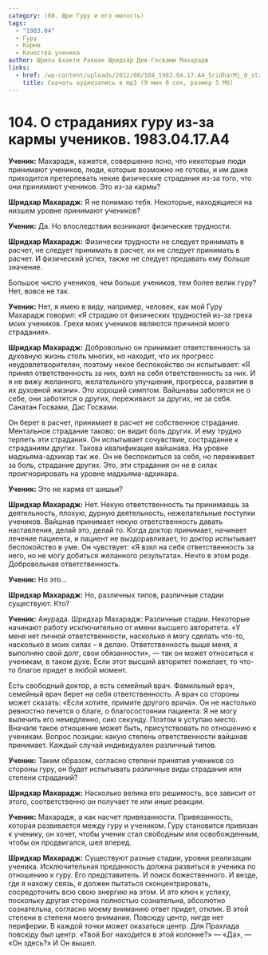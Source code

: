 ```yaml
---
category: (08. Шри Гуру и его милость)
tags:
  - "1983.04"
  - Гуру
  - Карма
  - Качества ученика
author: Шрила Бхакти Ракшак Шридхар Дев-Госвами Махарадж
links:
  - href: /wp-content/uploads/2012/08/104_1983.04.17.A4_SridharMj_O_stradaniyah_guru_iz-za_karmy_uchenikov.mp3
    title: Скачать аудиозапись в mp3 (9 мин 0 сек, размер 5 Мб)
---
```


# 104. О страданиях гуру из-за кармы учеников. 1983.04.17.A4

**Ученик:** Махарадж, кажется, совершенно ясно, что некоторые люди принимают учеников, люди, которые возможно не готовы, и им даже приходится претерпевать некие физические страдания из-за того, что они принимают учеников. Это из-за кармы?

**Шридхар Махарадж:** Я не понимаю тебя. Некоторые, находящиеся на низшем уровне принимают учеников?

**Ученик:** Да. Но впоследствии возникают физические трудности.

**Шридхар Махарадж:** Физически трудности не следует принимать в расчет, не следует принимать в расчет, их не следует принимать в расчет. И физический успех, также не следует предавать ему больше значение.

Большое число учеников, чем больше учеников, тем более велик гуру? Нет, вовсе не так.

**Ученик:** Нет, я имею в виду, например, человек, как мой Гуру Махарадж говорил: «Я страдаю от физических трудностей из-за греха моих учеников. Грехи моих учеников являются причиной моего страдания».

**Шридхар Махарадж:** Добровольно он принимает ответственность за духовную жизнь столь многих, но находит, что их прогресс неудовлетворителен, поэтому некое беспокойство он испытывает: «Я принял ответственность за них, взял на себя ответственность за них. И я не вижу желанного, желательного улучшения, прогресса, развития в их духовной жизни». Это хороший симптом. Вайшнавы заботятся не о себе, они заботятся о других, переживают за других, не за себя. Санатан Госвами, Дас Госвами.

Он берет в расчет, принимает в расчет не собственное страдание. Ментальное страдание таково: он видит боль других. И ему трудно терпеть эти страдания. Он испытывает сочувствие, сострадание к страданиям других. Такова квалификация вайшнава. На уровне мадхьяма-адхикар так же. Он не беспокоиться за себя, но переживает за боль, страдание других. Это, эти страдания он не в силах проигнорировать на уровне мадхьяма-адхикара.

**Ученик:** Это не карма от шишьи?

**Шридхар Махарадж:** Нет. Некую ответственность ты принимаешь за деятельность, плохую, дурную деятельность, нежелательные поступки учеников. Вайшнав принимает некую ответственность давать наставления, делай это, делай то. Когда доктор принимает, начинает лечение пациента, и пациент не выздоравливает, то доктор испытывает беспокойство в уме. Он чувствует: «Я взял на себя ответственность за него, но не могу добиться желанного результата». Нечто в этом роде. Добровольная ответственность.

**Ученик:** Но это…

**Шридхар Махарадж:** Но, различных типов, различные стадии существуют. Кто?

**Ученик:** Анурада. Шридхар Махарадж: Различные стадии. Некоторые начинают работу исключительно от имени высшего авторитета. «У меня нет личной ответственности, насколько я могу сделать что-то, насколько в моих силах – я делаю. Ответственность выше меня, я выполняю свой долг, свои обязанности», — так он может относиться к ученикам, в таком духе. Если этот высший авторитет пожелает, то что-то благое придет в любой момент.

Есть свободный доктор, а есть семейный врач. Фамильный врач, семейный врач берет на себя ответственность. А врач со стороны может сказать: «Если хотите, примите другого врача». Он не настолько ревностно печется о благе, о благосостоянии пациента. Я не могу вылечить его немедленно, сию секунду. Поэтом я уступаю место. Вначале такое отношение может быть, присутствовать по отношению к ученикам. Вопрос позиции: какую степень ответственности вайшнав принимает. Каждый случай индивидуален различный типов.

**Ученик:** Таким образом, согласно степени принятия учеников со стороны гуру, он будет испытывать различные виды страдания или степени страданий?

**Шридхар Махарадж:** Насколько велика его решимость, все зависит от этого, соответственно он получает те или иные реакции.

**Ученик:** Махарадж, а как насчет привязанности. Привязанность, которая развивается между гуру и учеником. Гуру становится привязан к ученику, он хочет, чтобы ученик стал свободным или освобожденным, чтобы он продвигался, шел вперед.

**Шридхар Махарадж:** Существуют разные стадии, уровни реализации ученика. Исключительная преданность должна развиться в ученика по отношению к гуру. Его представитель. И поиск божественного. И везде, где я нахожу связь, я должен пытаться сконцентрировать, сосредоточить всю свою энергию на этом. И это ключ к успеху, поскольку другая сторона полностью сознательна, абсолютно сознательна, согласно моему вниманию ответ придет, отклик. В этой степени в степени моего внимания. Повсюду центр, нигде нет периферии. В каждой точки может оказаться центр. Для Прахлада повсюду был центр. «Твой Бог находится в этой колонне?» — «Да», — «Он здесь?» И Он вышел.

